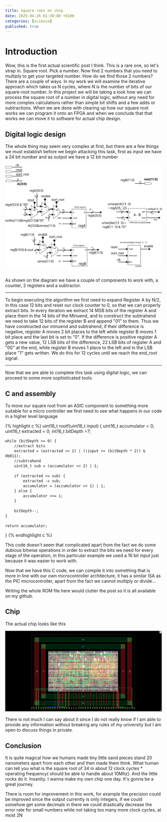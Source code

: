 ```yaml
---
title: Square root on chip
date: 2025-04-26 01:30:00 +0100
categories: [science]
published: true
---
```


# Introduction

Wow, this is the first actual scientific post I think. This is a rare one, so let's strap in. Square root. Pick a number. Now find 2 numbers that you need to multiply to get your targeted number. How do we find those 2 numbers? There are a couple of ways. In my work we will examine the iterative approach which takes us N cycles, where N is the number of bits of our square-root number. In this project we will be taking a look how we can process the square root of a number in digital logic, without any need for more complex calculations rather than simple bit shifts and a few adds or subtractions. When we are done with clearing up how our square root works we can program it onto an FPGA and when we conclude that that works we can move it to software for actual chip design.

## Digital logic design
The whole thing may seem very complex at first, but there are a few things we must establish before we begin attacking this task, first as input we have a 24 bit number and as output we have a 12 bit number

![Square root circuit][def] 

<br>
As shown on the diagram we have a couple of components to work with, a counter, 2 registers and a subtractor.

---

To begin executing the algorithm we first need to expand Register A by N/2, in this case 12 bits and reset our clock counter to 0, so that we can properly extract bits. In every iteration we extract 14 MSB bits of the register A and place them in the 14 bits of the Minuend, and to construct the subtrahend we need to take 12 bits of the register B and append "01" to them. Thus we have constructed our minuend and subtrahend, if their difference is negative, register A moves 2 bit places to the left while register B moves 1 bit place and the last bit is set to "0". If the difference is positive register A gets a new value, 12 LSB bits of the difference, 22 LSB bits of register A and "00" at the end, while register B moves 1 place to the left and in the LSB place "1" gets written. We do this for 12 cycles until we reach the end_root signal.

---

Now that we are able to complete this task using digital logic, we can proceed to some more sophisticated tools.

## C and assembly

To move our square root from an ASIC component to something more suitable for a micro controller we first need to see what happens in our code in a higher level language 

{% highlight c %}
uint16_t rootf(uint16_t input) {
    uint16_t accumulator = 0;
    uint16_t extracted = 0;
    int16_t bitDepth =7;
    
    while (bitDepth >= 0) {
        //extract bits
        extracted = (extracted << 2) | ((input >> (bitDepth * 2)) & 0b011);
        //subtrahend
        uint16_t sub = (accumulator << 2) | 1;
        
        if (extracted >= sub) {
            extracted -= sub;
            accumulator = (accumulator << 1) | 1;
        } else {
            accumulator <<= 1;
        }
        
        bitDepth--;
    }
    
    return accumulator;
}
{% endhighlight c %}

This code doesn't seem that complicated apart from the fact we do some dubious bitwise operations in order to extract the bits we need for every stage of the operation, in this particular example we used a 16 bit input just because it was easier to work with.

Now that we have this C code, we can compile it into something that is more in line with our own microcontroller architecture, it has a similar ISA as the PIC microcontroller, apart from the fact we cannot multiply or divide...

Writing the whole ROM file here would clutter the post so it is all available on my github.

## Chip

The actual chip looks like this

![Chip][def2]

There is not much I can say about it since I do not really know if I am able to provide any information without breaking any rules of my university but I am open to discuss things in private.

## Conclusion

It is quite magical how we humans made tiny little sand pieces stand 20 nanometers apart from each other and then made them think. What human can tell you what is the square root of 34 in about 12 clock cycles * operating frequency( should be able to handle about 10Mhz). And the little rocks do it. Insanity. I wanna make my own chip one day. It's gonna be a great journey.

There is room for improvement in this work, for example the precision could be improved since the output currently is only integers, if we could somehow get some decimals in there we could drastically decrease the error rate for small numbers while not taking too many more clock cycles, at most 2N


[def]: /assets/img/KoloZaKorenovanje.png
[def2]: /assets/img/square_root.png